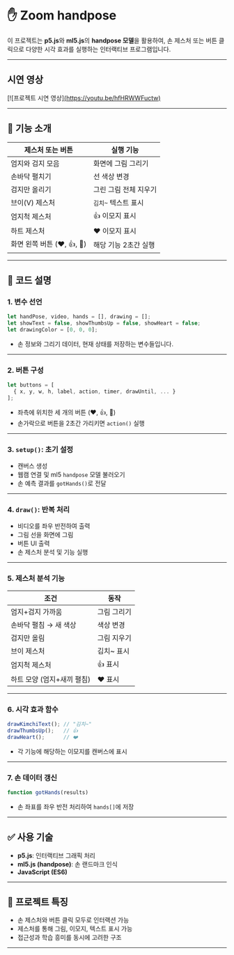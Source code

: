 
# ✋ Zoom handpose

이 프로젝트는 **p5.js**와 **ml5.js**의 **handpose 모델**을 활용하여, 손 제스처 또는 버튼 클릭으로 다양한 시각 효과를 실행하는 인터랙티브 프로그램입니다.

---
## 시연 영상

[![프로젝트 시연 영상][(https://youtu.be/hfHRWWFuctw)](https://youtu.be/hfHRWWFuctw?si=XFaWWIUGOhJFuov9)



---

## 📸 기능 소개

| 제스처 또는 버튼 | 실행 기능         |
|------------------|------------------|
| 엄지와 검지 모음     | 화면에 그림 그리기     |
| 손바닥 펼치기        | 선 색상 변경           |
| 검지만 올리기        | 그린 그림 전체 지우기  |
| 브이(V) 제스처      | `김치~` 텍스트 표시   |
| 엄지척 제스처        | 👍 이모지 표시        |
| 하트 제스처         | ❤️ 이모지 표시       |
| 화면 왼쪽 버튼 (❤️, 👍, 📸) | 해당 기능 2초간 실행 |

---

## 🧠 코드 설명

### 1. 변수 선언

```js
let handPose, video, hands = [], drawing = [];
let showText = false, showThumbsUp = false, showHeart = false;
let drawingColor = [0, 0, 0];
```

- 손 정보와 그리기 데이터, 현재 상태를 저장하는 변수들입니다.

---

### 2. 버튼 구성

```js
let buttons = [
  { x, y, w, h, label, action, timer, drawUntil, ... }
];
```

- 좌측에 위치한 세 개의 버튼 (❤️, 👍, 📸)
- 손가락으로 버튼을 2초간 가리키면 `action()` 실행

---

### 3. `setup()`: 초기 설정

- 캔버스 생성
- 웹캠 연결 및 ml5 `handpose` 모델 불러오기
- 손 예측 결과를 `gotHands()`로 전달

---

### 4. `draw()`: 반복 처리

- 비디오를 좌우 반전하여 출력
- 그림 선을 화면에 그림
- 버튼 UI 출력
- 손 제스처 분석 및 기능 실행

---

### 5. 제스처 분석 기능

| 조건 | 동작 |
|------|------|
| 엄지+검지 가까움 | 그림 그리기 |
| 손바닥 펼침 → 새 색상 | 색상 변경 |
| 검지만 올림 | 그림 지우기 |
| 브이 제스처 | 김치~ 표시 |
| 엄지척 제스처 | 👍 표시 |
| 하트 모양 (엄지+새끼 펼침) | ❤️ 표시 |

---

### 6. 시각 효과 함수

```js
drawKimchiText(); // "김치~"
drawThumbsUp();   // 👍
drawHeart();      // ❤️
```

- 각 기능에 해당하는 이모지를 캔버스에 표시

---

### 7. 손 데이터 갱신

```js
function gotHands(results)
```

- 손 좌표를 좌우 반전 처리하여 `hands[]`에 저장

---

## ✅ 사용 기술

- **p5.js**: 인터랙티브 그래픽 처리
- **ml5.js (handpose)**: 손 랜드마크 인식
- **JavaScript (ES6)**

---

## 🎯 프로젝트 특징

- 손 제스처와 버튼 클릭 모두로 인터랙션 가능
- 제스처를 통해 그림, 이모지, 텍스트 표시 가능
- 접근성과 학습 흥미를 동시에 고려한 구조

---

